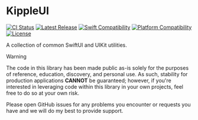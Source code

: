 # KippleUI

[![CI Status](https://github.com/bdrelling/KippleUI/actions/workflows/tests.yml/badge.svg)](https://github.com/bdrelling/KippleUI/actions/workflows/tests.yml)
[![Latest Release](https://img.shields.io/github/v/tag/bdrelling/KippleUI?color=blue&label=)](https://github.com/bdrelling/KippleUI/tags)
[![Swift Compatibility](https://img.shields.io/endpoint?url=https%3A%2F%2Fswiftpackageindex.com%2Fapi%2Fpackages%2Fbdrelling%2FKippleUI%2Fbadge%3Ftype%3Dswift-versions&label=)](https://swiftpackageindex.com/bdrelling/KippleUI)
[![Platform Compatibility](https://img.shields.io/endpoint?url=https%3A%2F%2Fswiftpackageindex.com%2Fapi%2Fpackages%2Fbdrelling%2FKippleUI%2Fbadge%3Ftype%3Dplatforms&label=)](https://swiftpackageindex.com/bdrelling/KippleUI)
[![License](https://img.shields.io/github/license/bdrelling/KippleUI?label=)](https://github.com/bdrelling/KippleUI/blob/main/LICENSE)

A collection of common SwiftUI and UIKit utilities.

> [!WARNING]
> The code in this library has been made public as-is solely for the purposes of reference, education, discovery, and personal use. As such, stability for production applications **CANNOT** be guaranteed; however, if you're interested in leveraging code within this library in your own projects, feel free to do so at your own risk.
>
> Please open GitHub issues for any problems you encounter or requests you have and we will do my best to provide support.

